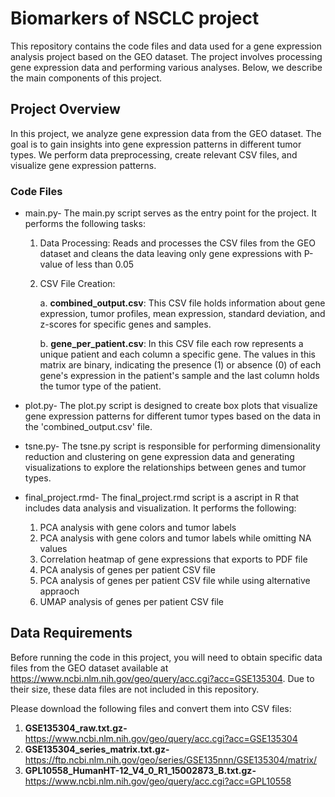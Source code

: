 # Biomarkers of NSCLC project
This repository contains the code files and data used for a gene expression analysis project based on the GEO dataset. The project involves processing gene expression data and performing various analyses. Below, we describe the main components of this project.

## Project Overview
In this project, we analyze gene expression data from the GEO dataset. The goal is to gain insights into gene expression patterns in different tumor types. We perform data preprocessing, create relevant CSV files, and visualize gene expression patterns.

### Code Files
* main.py- The main.py script serves as the entry point for the project. It performs the following tasks:

  1) Data Processing: Reads and processes the CSV files from the GEO dataset and cleans the data leaving only gene expressions with P-value of less than 0.05

  2) CSV File Creation:
     
      a. **combined_output.csv**: This CSV file holds information about gene expression, tumor profiles, mean expression, standard deviation, and z-scores for specific genes and samples.

      b. **gene_per_patient.csv**: In this CSV file each row represents a unique patient and each column a specific gene. The values in this matrix are binary,
     indicating the presence (1) or absence (0) of each gene's expression in the patient's sample and the last column holds the tumor type of the patient.

* plot.py- The plot.py script is designed to create box plots that visualize gene expression patterns for different tumor types based on the data in the 'combined_output.csv' file.
* tsne.py- The tsne.py script is responsible for performing dimensionality reduction and clustering on gene expression data and generating visualizations to explore the relationships between genes and tumor types.
* final_project.rmd- The final_project.rmd script is a ascript in R that includes data analysis and visualization. It performs the following:

  1) PCA analysis with gene colors and tumor labels
  2) PCA analysis with gene colors and tumor labels while omitting NA values
  3) Correlation heatmap of gene expressions that exports to PDF file
  4) PCA analysis of genes per patient CSV file
  5) PCA analysis of genes per patient CSV file while using alternative appraoch
  6) UMAP analysis of genes per patient CSV file

## Data Requirements

Before running the code in this project, you will need to obtain specific data files from the GEO dataset available at https://www.ncbi.nlm.nih.gov/geo/query/acc.cgi?acc=GSE135304.
Due to their size, these data files are not included in this repository.

Please download the following files and convert them into CSV files:

1) **GSE135304_raw.txt.gz-** https://www.ncbi.nlm.nih.gov/geo/query/acc.cgi?acc=GSE135304
2) **GSE135304_series_matrix.txt.gz-** https://ftp.ncbi.nlm.nih.gov/geo/series/GSE135nnn/GSE135304/matrix/
3) **GPL10558_HumanHT-12_V4_0_R1_15002873_B.txt.gz-** https://www.ncbi.nlm.nih.gov/geo/query/acc.cgi?acc=GPL10558

